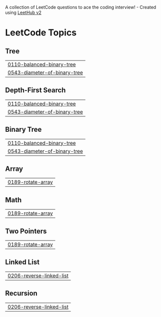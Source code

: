 A collection of LeetCode questions to ace the coding interview! - Created using [LeetHub v2](https://github.com/arunbhardwaj/LeetHub-2.0)
<!---LeetCode Topics Start-->
# LeetCode Topics
## Tree
|  |
| ------- |
| [0110-balanced-binary-tree](https://github.com/sumangithazra/MY_DSA/tree/master/0110-balanced-binary-tree) |
| [0543-diameter-of-binary-tree](https://github.com/sumangithazra/MY_DSA/tree/master/0543-diameter-of-binary-tree) |
## Depth-First Search
|  |
| ------- |
| [0110-balanced-binary-tree](https://github.com/sumangithazra/MY_DSA/tree/master/0110-balanced-binary-tree) |
| [0543-diameter-of-binary-tree](https://github.com/sumangithazra/MY_DSA/tree/master/0543-diameter-of-binary-tree) |
## Binary Tree
|  |
| ------- |
| [0110-balanced-binary-tree](https://github.com/sumangithazra/MY_DSA/tree/master/0110-balanced-binary-tree) |
| [0543-diameter-of-binary-tree](https://github.com/sumangithazra/MY_DSA/tree/master/0543-diameter-of-binary-tree) |
## Array
|  |
| ------- |
| [0189-rotate-array](https://github.com/sumangithazra/MY_DSA/tree/master/0189-rotate-array) |
## Math
|  |
| ------- |
| [0189-rotate-array](https://github.com/sumangithazra/MY_DSA/tree/master/0189-rotate-array) |
## Two Pointers
|  |
| ------- |
| [0189-rotate-array](https://github.com/sumangithazra/MY_DSA/tree/master/0189-rotate-array) |
## Linked List
|  |
| ------- |
| [0206-reverse-linked-list](https://github.com/sumangithazra/MY_DSA/tree/master/0206-reverse-linked-list) |
## Recursion
|  |
| ------- |
| [0206-reverse-linked-list](https://github.com/sumangithazra/MY_DSA/tree/master/0206-reverse-linked-list) |
<!---LeetCode Topics End-->